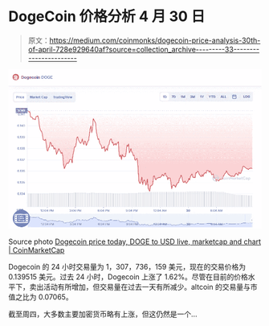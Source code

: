 # DogeCoin 价格分析 4 月 30 日

> 原文：<https://medium.com/coinmonks/dogecoin-price-analysis-30th-of-april-728e929640af?source=collection_archive---------33----------------------->

![](img/21dc775a29a8a5e155072445cbed2b01.png)

Source photo [Dogecoin price today, DOGE to USD live, marketcap and chart | CoinMarketCap](https://coinmarketcap.com/currencies/dogecoin/)

Dogecoin 的 24 小时交易量为 1，307，736，159 美元，现在的交易价格为 0.139515 美元。过去 24 小时，Dogecoin 上涨了 1.62%。尽管在目前的价格水平下，卖出活动有所增加，但交易量在过去一天有所减少。altcoin 的交易量与市值之比为 0.07065。

截至周四，大多数主要加密货币略有上涨，但这仍然是一个…